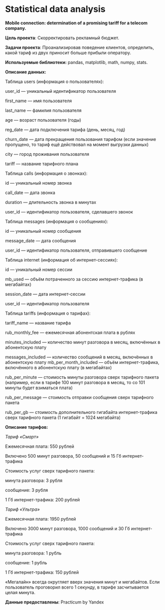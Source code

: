 # Statistical data analysis
**Mobile connection: determination of a promising tariff for a telecom company.** 

**Цель проекта**: Скорректировать рекламный бюджет. 

**Задачи проекта**: Проанализировав поведение клиентов, определить, какой тариф из двух приносит больше прибыли оператору.

**Используемые библиотеки:** pandas, matplotlib, math, numpy, stats.


**Описание данных:**

Таблица users (информация о пользователях):

user_id — уникальный идентификатор пользователя

first_name — имя пользователя

last_name — фамилия пользователя

age — возраст пользователя (годы)

reg_date — дата подключения тарифа (день, месяц, год)

churn_date — дата прекращения пользования тарифом (если значение пропущено, то тариф ещё действовал на момент выгрузки данных)

city — город проживания пользователя

tariff — название тарифного плана

Таблица calls (информация о звонках):

id — уникальный номер звонка

call_date — дата звонка

duration — длительность звонка в минутах

user_id — идентификатор пользователя, сделавшего звонок

Таблица messages (информация о сообщениях):

id — уникальный номер сообщения

message_date — дата сообщения

user_id — идентификатор пользователя, отправившего сообщение

Таблица internet (информация об интернет-сессиях):

id — уникальный номер сессии

mb_used — объём потраченного за сессию интернет-трафика (в мегабайтах)

session_date — дата интернет-сессии

user_id — идентификатор пользователя

Таблица tariffs (информация о тарифах):

tariff_name — название тарифа

rub_monthly_fee — ежемесячная абонентская плата в рублях

minutes_included — количество минут разговора в месяц, включённых в абонентскую плату

messages_included — количество сообщений в месяц, включённых в абонентскую плату mb_per_month_included — объём интернет-трафика, включённого в абонентскую плату (в мегабайтах)

rub_per_minute — стоимость минуты разговора сверх тарифного пакета (например, если в тарифе 100 минут разговора в месяц, то со 101 минуты будет взиматься плата)

rub_per_message — стоимость отправки сообщения сверх тарифного пакета

rub_per_gb — стоимость дополнительного гигабайта интернет-трафика сверх тарифного пакета (1 гигабайт = 1024 мегабайта)


**Описание тарифов:**

*Тариф «Смарт»*

Ежемесячная плата: 550 рублей

Включено 500 минут разговора, 50 сообщений и 15 Гб интернет-трафика

Стоимость услуг сверх тарифного пакета:

минута разговора: 3 рубля

сообщение: 3 рубля

1 Гб интернет-трафика: 200 рублей

*Тариф «Ультра»*

Ежемесячная плата: 1950 рублей

Включено 3000 минут разговора, 1000 сообщений и 30 Гб интернет-трафика

Стоимость услуг сверх тарифного пакета:

минута разговора: 1 рубль

сообщение: 1 рубль

1 Гб интернет-трафика: 150 рублей

«Мегалайн» всегда округляет вверх значения минут и мегабайтов. Если пользователь проговорил всего 1 секунду, в тарифе засчитывается целая минута.


**Данные предоставлены**: Practicum by Yandex
